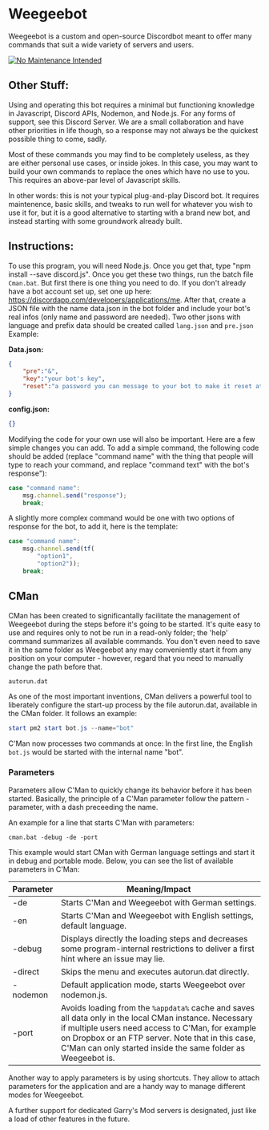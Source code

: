 # Weegeebot
Weegeebot is a custom and open-source Discordbot meant to offer many commands that suit a wide variety of servers and users. 

[![No Maintenance Intended](http://unmaintained.tech/badge.svg)](http://unmaintained.tech/)

## Other Stuff:

Using and operating this bot requires a minimal but functioning knowledge in Javascript, Discord APIs, Nodemon, and Node.js. For any forms of support, see this Discord Server. We are a small collaboration and have other priorities in life though, so a response may not always be the quickest possible thing to come, sadly.

Most of these commands you may find to be completely useless, as they are either personal use cases, or inside jokes. In this case, you may want to build your own commands to replace the ones which have no use to you. This requires an above-par level of Javascript skills.

In other words: this is not your typical plug-and-play Discord bot. It requires maintenence, basic skills, and tweaks to run well for whatever you wish to use it for, but it is a good alternative to starting with a brand new bot, and instead starting with some groundwork already built.

## Instructions:

To use this program, you will need Node.js. Once you get that, type "npm install --save discord.js". Once you get these two things, run the batch file `Cman.bat`. But first there is one thing you need to do. If you don't already have a bot account set up, set one up here: https://discordapp.com/developers/applications/me. After that, create a JSON file with the name data.json in the bot folder and include your bot's real infos (only name and password are needed). Two other jsons with language and prefix data should be created called `lang.json` and `pre.json` Example:

**Data.json:**
```json
{
	"pre":"&",
	"key":"your bot's key",
	"reset":"a password you can message to your bot to make it reset at any time"
}
```
**config.json:**
```json
{}
```
Modifying the code for your own use will also be important. Here are a few simple changes you can add. To add a simple command, the following code should be added (replace "command name" with the thing that people will type to reach your command, and replace "command text" with the bot's response"):

```js
case "command name":
	msg.channel.send("response");
	break;
 ```
A slightly more complex command would be one with two options of response for the bot, to add it, here is the template:
```js
case "command name":
	msg.channel.send(tf(
		"option1",
		"option2"));
	break;
```
## CMan

CMan has been created to significantally facilitate the management of Weegeebot during the steps before it's going to be started. It's quite easy to use and requires only to not be run in a read-only folder; the 'help' command summarizes all available commands. You don't even need to save it in the same folder as Weegeebot any may conveniently start it from any position on your computer - however, regard that you need to manually change the path before that.

``autorun.dat``

As one of the most important inventions, CMan delivers a powerful tool to liberately configure the start-up process by the file autorun.dat, available in the CMan folder. It follows an example:
```powershell
start pm2 start bot.js --name="bot"
```
C'Man now processes two commands at once: In the first line, the English `bot.js` would be started with the internal name "bot".

### Parameters

Parameters allow C'Man to quickly change its behavior before it has been started. Basically, the principle of a C'Man parameter follow the pattern -parameter, with a dash preceeding the name.

An example for a line that starts C'Man with parameters:

`cman.bat -debug -de -port`

This example would start CMan with German language settings and start it in debug and portable mode. Below, you can see the list of available parameters in C'Man:

| Parameter |	Meaning/Impact                                                     |
|-----------|----------------------------------------------------------------------|
|-de 	      |Starts C'Man and Weegeebot with German settings.                    |
|-en 	      |Starts C'Man and Weegeebot with English settings, default language. |
|-debug       |Displays directly the loading steps and decreases some program-internal restrictions to deliver a first hint where an issue may lie.|
|-direct      |Skips the menu and executes autorun.dat directly.|
|-nodemon     |Default application mode, starts Weegeebot over nodemon.js.|
|-port 	      |Avoids loading from the `%appdata%` cache and saves all data only in the local CMan instance. Necessary if multiple users need access to C'Man, for example on Dropbox or an FTP server. Note that in this case, C'Man can only started inside the same folder as Weegeebot is.|

Another way to apply parameters is by using shortcuts. They allow to attach parameters for the application and are a handy way to manage different modes for Weegeebot.

A further support for dedicated Garry's Mod servers is designated, just like a load of other features in the future.
